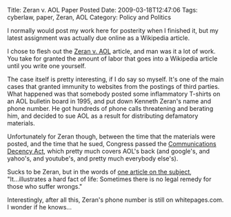 Title: Zeran v. AOL Paper Posted
Date: 2009-03-18T12:47:06
Tags: cyberlaw, paper, Zeran, AOL
Category: Policy and Politics

I normally would post my work here for posterity when I finished it, but my latest assignment was actually due online as a Wikipedia article. 

I chose to flesh out the <a href="http://en.wikipedia.org/wiki/Zeran_v._America_Online,_Inc." target="_blank">Zeran v. AOL</a> article, and man was it a lot of work. You take for granted the amount of labor that goes into a Wikipedia article until you write one yourself. 

The case itself is pretty interesting, if I do say so myself. It's one of the main cases that granted immunity to websites from the postings of third parties. What happened was that somebody posted some inflammatory T-shirts on an AOL bulletin board in 1995, and put down Kenneth Zeran's name and phone number. He got hundreds of phone calls threatening and berating him, and decided to sue AOL as a result for distributing defamatory materials. 

Unfortunately for Zeran though, between the time that the materials were posted, and the time that he sued, Congress passed the <a href="http://en.wikipedia.org/wiki/Communications_Decency_Act" target="_blank">Communications Decency Act</a>, which pretty much covers AOL's back (and google's, and yahoo's, and youtube's, and pretty much everybody else's).

Sucks to be Zeran, but in the words of <a href="http://partners.nytimes.com/library/tech/00/02/cyber/cyberlaw/04law.html" target="_blank">one article on the subject</a>, "It...illustrates a hard fact of life: Sometimes there is no legal remedy for those who suffer wrongs."

Interestingly, after all this, Zeran's phone number is still on whitepages.com. I wonder if he knows...
